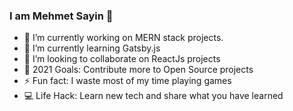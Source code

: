 ### I am Mehmet Sayin 👋


- 🔭 I’m currently working on MERN stack projects.
- 🌱 I’m currently learning Gatsby.js
- 👯 I’m looking to collaborate on ReactJs projects
- 🥅 2021 Goals: Contribute more to Open Source projects
- ⚡ Fun fact: I waste most of my time playing games
- 💻 Life Hack: Learn new tech and share what you have learned


